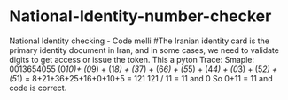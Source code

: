 # National-Identity-number-checker
National Identity checking - Code melli
#The Iranian identity card is the primary identity document in Iran, and in some cases, we need to validate digits to get access or issue the token.
This a pyton
Trace:
Smaple: 0013654055
(0*10)+ (0*9) + (1*8) + (3*7) + (6*6) + (5*5) + (4*4) + (0*3) + (5*2) + (5*1) = 8+21+36+25+16+0+10+5 = 121 
121 / 11 = 11 and 0 So 0+11 = 11 and code is correct.
